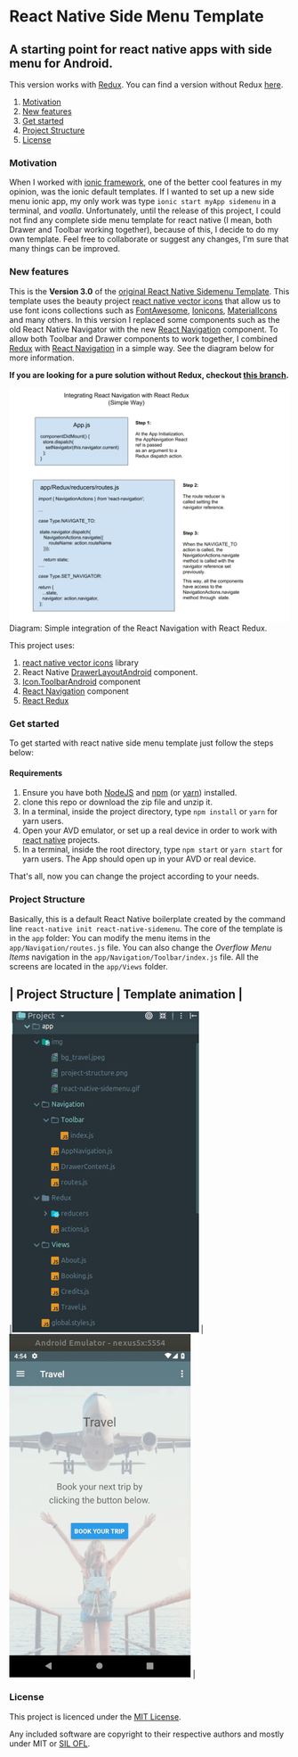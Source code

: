 # React Native Side Menu Template

## A starting point for react native apps with side menu for Android.

This version works with [Redux][redux]. You can find a version without Redux [here](https://github.com/darde/react-native-sidemenu/tree/version-3-without-redux).

1. [Motivation](#motivation)
2. [New features](#new-features)
3. [Get started](#get-started)
4. [Project Structure](#project-structure)
5. [License](#license)


### Motivation

When I worked with [ionic framework](https://ionicframework.com/), one of the better cool features in my opinion, was the ionic default templates. If I wanted to set up a new side menu ionic app, my only work was type `ionic start myApp sidemenu` in a terminal, and _voalla_. Unfortunately, until the release of this project, I could not find any complete side menu template for react native (I mean, both Drawer and Toolbar working together), because of this, I decide to do my own template. Feel free to collaborate or suggest any changes, I'm sure that many things can be improved.

### New features

This is the **Version 3.0** of the [original React Native Sidemenu Template](https://github.com/darde/react-native-sidemenu/tree/Version-1.0). This template uses the beauty project [react native vector icons][vectorIcons] that allow us to use font icons collections such as [FontAwesome][fontAwesome], [Ionicons][ionicons], [MaterialIcons][materialIcons] and many others. In this version I replaced some components such as the old React Native Navigator with the new [React Navigation][reactNavigation] component. To allow both Toolbar and Drawer components to work together, I combined [Redux][redux] with [React Navigation][reactNavigation] in a simple way. See the diagram below for more information.

**If you are looking for a pure solution without Redux, checkout [this branch](https://github.com/darde/react-native-sidemenu/tree/version-3-without-redux).**

![React Navigation with React Readux](app/assets/images/diagram.png)
Diagram: Simple integration of the React Navigation with React Redux.

This project uses:

1. [react native vector icons][vectorIcons] library
2. React Native [DrawerLayoutAndroid](https://facebook.github.io/react-native/docs/drawerlayoutandroid) component.
3. [Icon.ToolbarAndroid](https://github.com/oblador/react-native-vector-icons#usage-with-toolbarandroid) component
4. [React Navigation][reactNavigation] component
5. [React Redux][redux]

### Get started

To get started with react native side menu template just follow the steps below:

#### Requirements

1. Ensure you have both [NodeJS][node] and [npm][npm] (or [yarn][yarn]) installed.
2. clone this repo or download the zip file and unzip it.
3. In a terminal, inside the project directory, type `npm install` or `yarn` for yarn users.
4. Open your AVD emulator, or set up a real device in order to work with [react native][reactNative] projects.
5. In a terminal, inside the root directory, type `npm start` or `yarn start` for yarn users. The App should open up in your AVD or real device.

That's all, now you can change the project according to your needs.

### Project Structure
Basically, this is a default React Native boilerplate created by the command line `react-native init react-native-sidemenu`. The core of the template is in the `app` folder:
You can modify the menu items in the `app/Navigation/routes.js` file. You can also change the _Overflow Menu Items_ navigation in the `app/Navigation/Toolbar/index.js` file. All the screens are located in the `app/Views` folder.

| Project Structure                               | Template animation |
------------------------------------------------------------------------
|![Project structure](app/assets/images/project-structure.png) | ![](app/assets/images/react-native-sidemenu.gif)    |

### License
This project is licenced under the [MIT License][mit].

Any included software are copyright to their respective authors and mostly under MIT or [SIL OFL][silOfl].


[reactNative]: https://facebook.github.io/react-native/
[vectorIcons]: https://github.com/oblador/react-native-vector-icons
[iconToolbarAndroid]: https://github.com/oblador/react-native-vector-icons#usage-with-toolbarandroid
[reactNavigation]: https://reactnavigation.org/
[fontAwesome]: http://fortawesome.github.io/Font-Awesome/icons/
[ionicons]: http://ionicframework.com/docs/v2/ionicons/
[materialIcons]: https://www.google.com/design/icons/
[node]: https://nodejs.org/en/
[npm]: https://www.npmjs.com/
[yarn]: https://yarnpkg.com/en/docs/install
[redux]: https://redux.js.org/
[mit]: http://opensource.org/licenses/mit-license.html
[silOfl]: http://scripts.sil.org/OFL